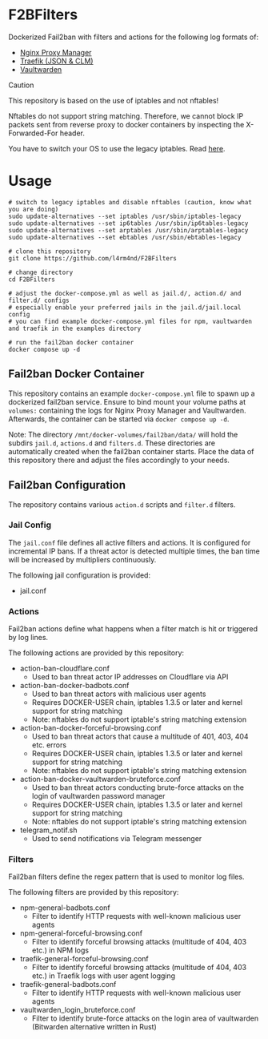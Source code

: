 # F2BFilters
Dockerized Fail2ban with filters and actions for the following log formats of:

- [Nginx Proxy Manager](https://github.com/NginxProxyManager/nginx-proxy-manager)
- [Traefik (JSON & CLM)](https://github.com/traefik/traefik)
- [Vaultwarden](https://github.com/dani-garcia/vaultwarden)

> [!CAUTION]
> This repository is based on the use of iptables and not nftables!
> 
> Nftables do not support string matching. Therefore, we cannot block IP packets sent from reverse proxy to docker containers by inspecting the X-Forwarded-For header.
> 
> You have to switch your OS to use the legacy iptables. Read [here](https://wiki.debian.org/nftables?ref=blog.lrvt.de#Reverting_to_legacy_xtables).

# Usage

````
# switch to legacy iptables and disable nftables (caution, know what you are doing)
sudo update-alternatives --set iptables /usr/sbin/iptables-legacy
sudo update-alternatives --set ip6tables /usr/sbin/ip6tables-legacy
sudo update-alternatives --set arptables /usr/sbin/arptables-legacy
sudo update-alternatives --set ebtables /usr/sbin/ebtables-legacy

# clone this repository
git clone https://github.com/l4rm4nd/F2BFilters

# change directory
cd F2BFilters

# adjust the docker-compose.yml as well as jail.d/, action.d/ and filter.d/ configs
# especially enable your preferred jails in the jail.d/jail.local config
# you can find example docker-compose.yml files for npm, vaultwarden and traefik in the examples directory

# run the fail2ban docker container
docker compose up -d
````

## Fail2ban Docker Container

This repository contains an example `docker-compose.yml` file to spawn up a dockerized fail2ban service. Ensure to bind mount your volume paths at `volumes:` containing the logs for Nginx Proxy Manager and Vaultwarden. Afterwards, the container can be started via `docker compose up -d`.

Note: The directory `/mnt/docker-volumes/fail2ban/data/` will hold the subdirs `jail.d`, `actions.d` and `filters.d`. These directories are automatically created when the fail2ban container starts. Place the data of this repository there and adjust the files accordingly to your needs.

## Fail2ban Configuration

The repository contains various `action.d` scripts and `filter.d` filters.

### Jail Config

The `jail.conf` file defines all active filters and actions. It is configured for incremental IP bans. If a threat actor is detected multiple times, the ban time will be increased by multipliers continuously.

The following jail configuration is provided:

- jail.conf


### Actions

Fail2ban actions define what happens when a filter match is hit or triggered by log lines.

The following actions are provided by this repository:

- action-ban-cloudflare.conf
  - Used to ban threat actor IP addresses on Cloudflare via API
- action-ban-docker-badbots.conf
  - Used to ban threat actors with malicious user agents
  - Requires DOCKER-USER chain, iptables 1.3.5 or later and kernel support for string matching
  - Note: nftables do not support iptable's string matching extension
- action-ban-docker-forceful-browsing.conf
  - Used to ban threat actors that cause a multitude of 401, 403, 404 etc. errors
  - Requires DOCKER-USER chain, iptables 1.3.5 or later and kernel support for string matching
  - Note: nftables do not support iptable's string matching extension
- action-ban-docker-vaultwarden-bruteforce.conf
  - Used to ban threat actors conducting brute-force attacks on the login of vaultwarden password manager
  - Requires DOCKER-USER chain, iptables 1.3.5 or later and kernel support for string matching
  - Note: nftables do not support iptable's string matching extension  
- telegram_notif.sh
  - Used to send notifications via Telegram messenger

### Filters

Fail2ban filters define the regex pattern that is used to monitor log files.

The following filters are provided by this repository:

- npm-general-badbots.conf
  - Filter to identify HTTP requests with well-known malicious user agents
- npm-general-forceful-browsing.conf
  - Filter to identify forceful browsing attacks (multitude of 404, 403 etc.) in NPM logs
- traefik-general-forceful-browsing.conf
  - Filter to identify forceful browsing attacks (multitude of 404, 403 etc.) in Traefik logs with user agent logging
- traefik-general-badbots.conf
  - Filter to identify HTTP requests with well-known malicious user agents
- vaultwarden_login_bruteforce.conf
  - Filter to identify brute-force attacks on the login area of vaultwarden (Bitwarden alternative written in Rust)
